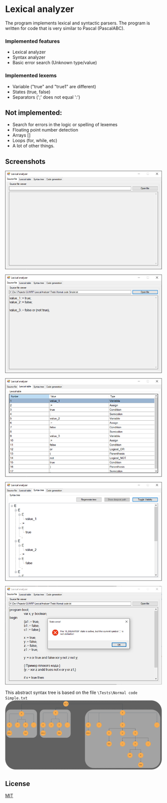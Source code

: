 # Lexical analyzer

The program implements lexical and syntactic parsers. The program is written for code that is very similar to Pascal (PascalABC).

### Implemented features
- Lexical analyzer
- Syntax analyzer
- Basic error search (Unknown type/value)

### Implemented lexems
- Variable ("true" and "true1" are different)
- States (true, false)
- Separators (';' does not equal ':')

## Not implemented:
- Search for errors in the logic or spelling of lexemes
- Floating point number detection
- Arrays []
- Loops (for, while, etc)
- A lot of other things.

## Screenshots
![Program startup](/readme/0_Startup.png)

![Source file example](/readme/1_SourceFileExample.png)

![Lexical table example](/readme/2_LexicalTableExample.png?raw=true)

![Syntax tree example](/readme/3_SyntaxTreeExample.png?raw=true)

![Error example](/readme/4_ErrorExample.png?raw=true)

This abstract syntax tree is based on the file ```\Tests\Normal code Simple.txt```
![Abstract syntax tree for Sample code #1](/readme/_AbstractSyntaxTree.png)


## License

[MIT](https://choosealicense.com/licenses/mit/)

